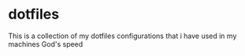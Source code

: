 # dotfiles
This is a collection of my dotfiles configurations that i have used in my machines
God's speed
